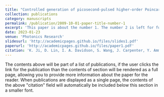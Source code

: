 ```yaml
---
title: "Controlled generation of picosecond-pulsed higher-order Poincaré sphere beams from an ytterbium-doped multicore fiber amplifier"
collection: publications
category: manuscripts
permalink: /publication/2009-10-01-paper-title-number-1
excerpt: 'This paper is about the number 1. The number 2 is left for future work.'
date: 2023-01-23
venue: 'Photonics Research'
slidesurl: 'http://academicpages.github.io/files/slides1.pdf'
paperurl: 'http://academicpages.github.io/files/paper1.pdf'
citation: 'K. Ji, D. Lin, I. A. Davidson, S. Wang, J. Carpenter, Y. Amma, Y. Jung, M. Guasoni, and D. J. Richardson, "Controlled generation of picosecond-pulsed higher-order Poincaré sphere beams from an ytterbium doped multicore fiber amplifier," Photon. Res. (2023)'
---
```


The contents above will be part of a list of publications, if the user clicks the link for the publication than the contents of section will be rendered as a full page, allowing you to provide more information about the paper for the reader. When publications are displayed as a single page, the contents of the above "citation" field will automatically be included below this section in a smaller font.
